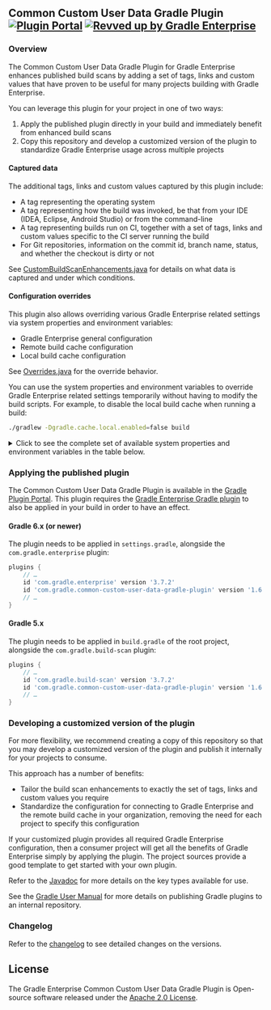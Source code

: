## Common Custom User Data Gradle Plugin [![Plugin Portal](https://img.shields.io/maven-metadata/v?metadataUrl=https://plugins.gradle.org/m2/com/gradle/common-custom-user-data-gradle-plugin/maven-metadata.xml&label=Plugin%20Portal)](https://plugins.gradle.org/plugin/com.gradle.common-custom-user-data-gradle-plugin) [![Revved up by Gradle Enterprise](https://img.shields.io/badge/Revved%20up%20by-Gradle%20Enterprise-06A0CE?logo=Gradle&labelColor=02303A)](https://ge.gradle.org/scans)

### Overview

The Common Custom User Data Gradle Plugin for Gradle Enterprise enhances published build scans
by adding a set of tags, links and custom values that have proven to be useful for many projects building with Gradle Enterprise.

You can leverage this plugin for your project in one of two ways:
1. Apply the published plugin directly in your build and immediately benefit from enhanced build scans
2. Copy this repository and develop a customized version of the plugin to standardize Gradle Enterprise usage across multiple projects

#### Captured data

The additional tags, links and custom values captured by this plugin include:
- A tag representing the operating system
- A tag representing how the build was invoked, be that from your IDE (IDEA, Eclipse, Android Studio) or from the command-line
- A tag representing builds run on CI, together with a set of tags, links and custom values specific to the CI server running the build
- For Git repositories, information on the commit id, branch name, status, and whether the checkout is dirty or not

See [CustomBuildScanEnhancements.java](./src/main/java/com/gradle/CustomBuildScanEnhancements.java) for details on what data is
captured and under which conditions.

#### Configuration overrides

This plugin also allows overriding various Gradle Enterprise related settings via system properties and environment variables:
- Gradle Enterprise general configuration
- Remote build cache configuration
- Local build cache configuration

See [Overrides.java](./src/main/java/com/gradle/Overrides.java) for the override behavior.

You can use the system properties and environment variables to override Gradle Enterprise related settings temporarily without having
to modify the build scripts. For example, to disable the local build cache when running a build:

```bash
./gradlew -Dgradle.cache.local.enabled=false build
```

<details>
  <summary>Click to see the complete set of available system properties and environment variables in the table below. </summary>

| Gradle Enterprise / Build Cache API | System property | Environment variable |
| :-------------- | :-------------  | :------------------- |
|gradleEnterprise.server|gradle.enterprise.url|GRADLE_ENTERPRISE_URL|
|gradleEnterprise.allowUntrustedServer|gradle.enterprise.allowUntrustedServer|GRADLE_ENTERPRISE_ALLOWUNTRUSTEDSERVER|
|buildCache.local.setEnabled|gradle.cache.local.enabled|GRADLE_CACHE_LOCAL_ENABLED|
|buildCache.local.setPush|gradle.cache.local.push|GRADLE_CACHE_LOCAL_PUSH|
|buildCache.local.setDirectory|gradle.cache.local.directory|GRADLE_CACHE_LOCAL_DIRECTORY|
|buildCache.local.setRemoveUnusedEntriesAfterDays|gradle.cache.local.removeUnusedEntriesAfterDays|GRADLE_CACHE_LOCAL_REMOVEUNUSEDENTRIESAFTERDAYS|
|buildCache.remote.setEnabled|gradle.cache.remote.enabled|GRADLE_CACHE_REMOTE_ENABLED|
|buildCache.remote.setPush|gradle.cache.remote.push|GRADLE_CACHE_REMOTE_PUSH|
|buildCache.remote.setUrl|gradle.cache.remote.url|GRADLE_CACHE_REMOTE_URL|
|buildCache.remote.setAllowUntrustedServer|gradle.cache.remote.allowUntrustedServer|GRADLE_CACHE_REMOTE_ALLOWUNTRUSTEDSERVER|
|---|gradle.cache.remote.shard|GRADLE_CACHE_REMOTE_SHARD|
</details>

### Applying the published plugin

The Common Custom User Data Gradle Plugin is available in the [Gradle Plugin Portal](https://plugins.gradle.org/plugin/com.gradle.common-custom-user-data-gradle-plugin). This plugin
requires the [Gradle Enterprise Gradle plugin](https://plugins.gradle.org/plugin/com.gradle.enterprise) to also be applied in your build in order to have an effect.

#### Gradle 6.x (or newer)

The plugin needs to be applied in `settings.gradle`, alongside the `com.gradle.enterprise` plugin:

```groovy
plugins {
    // …
    id 'com.gradle.enterprise' version '3.7.2'
    id 'com.gradle.common-custom-user-data-gradle-plugin' version '1.6.2'
    // …
}
```

#### Gradle 5.x

The plugin needs to be applied in `build.gradle` of the root project, alongside the `com.gradle.build-scan` plugin:

```groovy
plugins {
    // …
    id 'com.gradle.build-scan' version '3.7.2'
    id 'com.gradle.common-custom-user-data-gradle-plugin' version '1.6.2'
    // …
}
```

### Developing a customized version of the plugin

For more flexibility, we recommend creating a copy of this repository so that you may develop a customized version of the plugin and publish it internally for your projects to consume.

This approach has a number of benefits:
- Tailor the build scan enhancements to exactly the set of tags, links and custom values you require
- Standardize the configuration for connecting to Gradle Enterprise and the remote build cache in your organization, removing the need for each project to specify this configuration

If your customized plugin provides all required Gradle Enterprise configuration, then a consumer project will get all the benefits of Gradle Enterprise simply by applying the plugin. The
project sources provide a good template to get started with your own plugin.

Refer to the [Javadoc](https://docs.gradle.com/enterprise/gradle-plugin/api/) for more details on the key types available for use.

See the [Gradle User Manual](https://docs.gradle.org/current/userguide/publishing_gradle_plugins.html#custom-plugin-repositories) for more details on publishing Gradle plugins to an internal repository.

### Changelog

Refer to the [changelog](https://github.com/gradle/gradle-enterprise-build-config-samples/blob/master/common-custom-user-data-gradle-plugin/CHANGELOG.md) to see detailed changes on the versions.

## License

The Gradle Enterprise Common Custom User Data Gradle Plugin is Open-source software released under the [Apache 2.0 License][apache-license].

[apache-license]: https://www.apache.org/licenses/LICENSE-2.0.html

